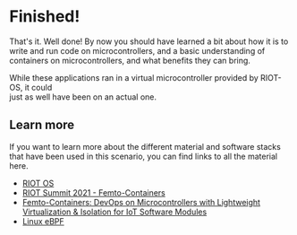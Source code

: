 # Finished!
That's it. Well done!
By now you should have learned a bit about how it is to write and run code on microcontrollers,
and a basic understanding of containers on microcontrollers, and what benefits they can bring.

While these applications ran in a virtual microcontroller provided by RIOT-OS, it could  
just as well have been on an actual one.

## Learn more
If you want to learn more about the different material and software stacks that have been used in this scenario, 
you can find links to all the material here. 

- [RIOT OS](https://doc.riot-os.org/index.html)
- [RIOT Summit 2021 - Femto-Containers](https://youtu.be/N6yVnuJlwIY?t=38)
- [Femto-Containers: DevOps on Microcontrollers with Lightweight Virtualization & Isolation for IoT Software Modules](https://arxiv.org/pdf/2106.12553.pdf)
- [Linux eBPF](https://ebpf.io/what-is-ebpf)


 